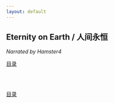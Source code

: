 ```yaml
---
layout: default
---
```


## Eternity on Earth / 人间永恒

_Narrated by Hamster4_

[目录](../)

<br />

<br />

[目录](../)
